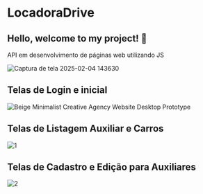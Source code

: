 # LocadoraDrive

## Hello, welcome to my project! 🚀

API em desenvolvimento de páginas web utilizando JS

![Captura de tela 2025-02-04 143630](https://github.com/user-attachments/assets/26f6e77a-b28a-4475-89d6-01a2b5a5fbf5)

## Telas de Login e inicial

![Beige Minimalist Creative Agency Website Desktop Prototype](https://github.com/user-attachments/assets/df63d051-7526-41bb-a45b-6b05bc3ed138)

## Telas de Listagem Auxiliar e Carros

![1](https://github.com/user-attachments/assets/75a85b64-2aa3-4a86-bfb2-e9337d17a148)

## Telas de Cadastro e Edição para Auxiliares

![2](https://github.com/user-attachments/assets/2c0d982d-7952-4ba7-9d76-fe7a9514893c)



